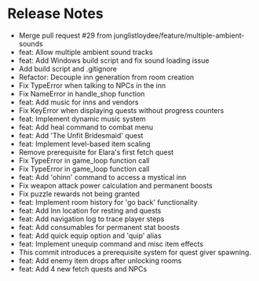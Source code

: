 # Release Notes

- Merge pull request #29 from junglistloydee/feature/multiple-ambient-sounds
- feat: Allow multiple ambient sound tracks
- feat: Add Windows build script and fix sound loading issue
- Add build script and .gitignore
- Refactor: Decouple inn generation from room creation
- Fix TypeError when talking to NPCs in the inn
- Fix NameError in handle_shop function
- feat: Add music for inns and vendors
- Fix KeyError when displaying quests without progress counters
- feat: Implement dynamic music system
- feat: Add heal command to combat menu
- feat: Add 'The Unfit Bridesmaid' quest
- feat: Implement level-based item scaling
- Remove prerequisite for Elara's first fetch quest
- Fix TypeError in game_loop function call
- Fix TypeError in game_loop function call
- feat: Add 'ohinn' command to access a mystical inn
- Fix weapon attack power calculation and permanent boosts
- Fix puzzle rewards not being granted
- feat: Implement room history for 'go back' functionality
- feat: Add Inn location for resting and quests
- feat: Add navigation log to trace player steps
- feat: Add consumables for permanent stat boosts
- feat: Add quick equip option and 'quip' alias
- feat: Implement unequip command and misc item effects
- This commit introduces a prerequisite system for quest giver spawning.
- feat: Add enemy item drops after unlocking rooms
- feat: Add 4 new fetch quests and NPCs